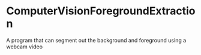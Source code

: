 # ComputerVisionForegroundExtraction
A program that can segment out the background and foreground using a webcam video
